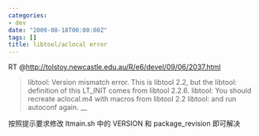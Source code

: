 ```yaml
---
categories:
- dev
date: "2009-08-18T00:00:00Z"
tags: []
title: libtool/aclocal error
---
```


RT @<http://tolstoy.newcastle.edu.au/R/e6/devel/09/06/2037.html>

> libtool: Version mismatch error. This is libtool 2.2, but the
> libtool: definition of this LT_INIT comes from libtool 2.2.6.
> libtool: You should recreate aclocal.m4 with macros from libtool 2.2
> libtool: and run autoconf again. __

按照提示要求修改 ltmain.sh 中的 VERSION 和 package_revision 即可解决
